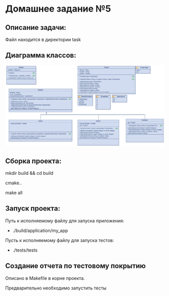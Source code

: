 # Домашнее задание №5

## Описание задачи:

Файл находится в директории task

## Диаграмма классов:

<img src="https://github.com/BurtsE/UniversityCxx/blob/main/scheme/Class%20diagram.png">

## Cборка проекта:

mkdir build && cd build

cmake..

make all

## Запуск проекта:

Путь к исполняемому файлу для запуска приложения:

* ./build/application/my_app

Пусть к исполняемому файлу для запуска тестов:


* ./tests/tests

## Создание отчета по тестовому покрытию 
Описано в Makefile в корне проекта.

Предварительно необходимо запустить тесты
